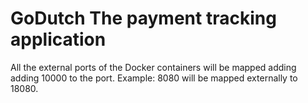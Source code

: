 # GoDutch The payment tracking application
All the external ports of the Docker containers will be mapped adding adding 10000 to the port. 
Example: 8080 will be mapped externally to 18080.